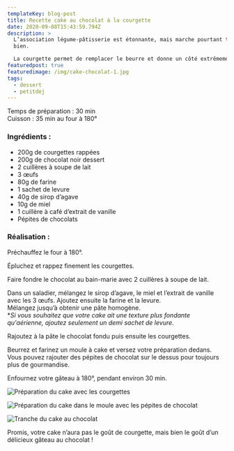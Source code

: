 ```yaml
---
templateKey: blog-post
title: Recette cake au chocolat à la courgette
date: 2020-09-08T15:43:59.794Z
description: >
  L’association légume-pâtisserie est étonnante, mais marche pourtant très
  bien. 

  La courgette permet de remplacer le beurre et donne un côté extrêmement moelleux aux desserts. 
featuredpost: true
featuredimage: /img/cake-chocolat-1.jpg
tags:
  - dessert
  - petitdej
---
```

Temps de préparation : 30 min\
Cuisson : 35 min au four à 180°

### Ingrédients :

* 200g de courgettes rappées
* 200g de chocolat noir dessert
* 2 cuillères à soupe de lait
* 3 œufs
* 80g de farine
* 1 sachet de levure
* 40g de sirop d’agave
* 10g de miel
* 1 cuillère à café d’extrait de vanille
* Pépites de chocolats

### Réalisation :

Préchauffez le four à 180°.

Épluchez et rappez finement les courgettes.

Faire fondre le chocolat au bain-marie avec 2 cuillères à soupe de lait.

Dans un saladier, mélangez le sirop d’agave, le miel et l’extrait de vanille avec les 3 œufs. Ajoutez ensuite la farine et la levure. \
Mélangez jusqu’à obtenir une pâte homogène.\
**Si vous souhaitez que votre cake ait une texture plus fondante qu'aérienne, ajoutez seulement un demi sachet de levure.*

Rajoutez à la pâte le chocolat fondu puis ensuite les courgettes.

Beurrez et farinez un moule à cake et versez votre préparation dedans.\
Vous pouvez rajouter des pépites de chocolat sur le dessus pour toujours plus de gourmandise.

Enfournez votre gâteau à 180°, pendant environ 30 min.

![Préparation du cake avec les courgettes ](/img/préparation-cake-.jpg "Préparation cake ")

![Préparation du cake dans le moule avec les pépites de chocolat](/img/cake-moule.jpg "Préparation du cake dans le moule ")

![Tranche du cake au chocolat ](/img/cake-chocolat-2.jpg "Cake au chocolat")

Promis, votre cake n’aura pas le goût de courgette, mais bien le goût d’un délicieux gâteau au chocolat !